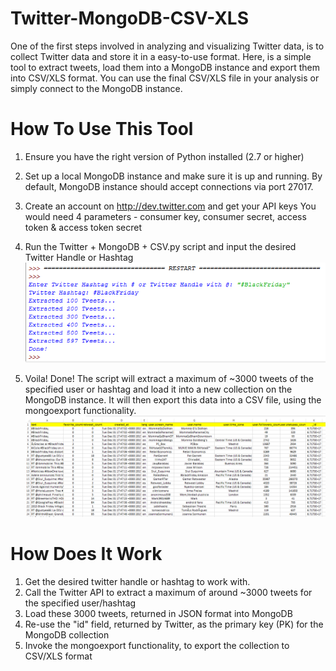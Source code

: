 # Twitter-MongoDB-CSV-XLS
One of the first steps involved in analyzing and visualizing Twitter data, is to collect Twitter data and store it in a easy-to-use format. Here, is a simple tool to extract tweets, load them into a MongoDB instance and export them into CSV/XLS format. You can use the final CSV/XLS file in your analysis or simply connect to the MongoDB instance.


<h1>How To Use This Tool</h1>

1. Ensure you have the right version of Python installed (2.7 or higher)

2. Set up a local MongoDB instance and make sure it is up and running. 
   By default, MongoDB instance should accept connections via port 27017.
   
3. Create an account on http://dev.twitter.com and get your API keys
   You would need 4 parameters - consumer key, consumer secret, access token & access token secret
   
4. Run the Twitter + MongoDB + CSV.py script and input the desired Twitter Handle or Hashtag                                     ![Python Shell Screenshot](images/img1.png)                                                                                       
5. Voila! Done! The script will extract a maximum of ~3000 tweets of the specified user or hashtag
   and load it into a new collection on the MongoDB instance. It will then export this data into a
   CSV file, using the mongoexport functionality.                                                                               
![CSV Output](images/img2.png)


<h1>How Does It Work</h2>

1. Get the desired twitter handle or hashtag to work with.
2. Call the Twitter API to extract a maximum of around ~3000 tweets for the specified user/hashtag
3. Load these 3000 tweets, returned in JSON format into MongoDB
4. Re-use the "id" field, returned by Twitter, as the primary key (PK) for the MongoDB collection
5. Invoke the mongoexport functionality, to export the collection to CSV/XLS format
